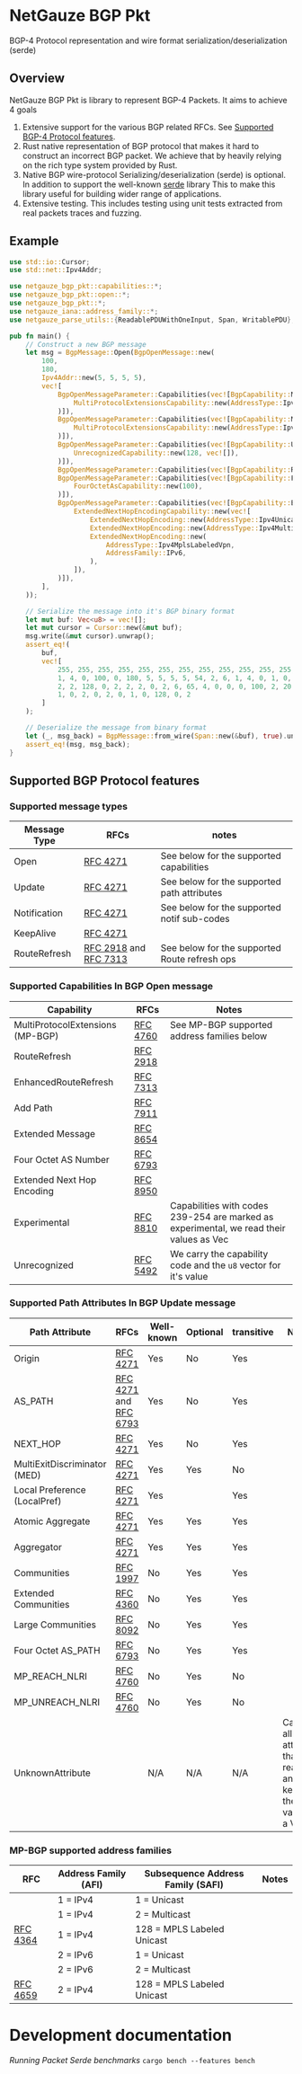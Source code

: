 # NetGauze BGP Pkt

BGP-4 Protocol representation and wire format serialization/deserialization (serde)

## Overview

NetGauze BGP Pkt is library to represent BGP-4 Packets. It aims to achieve 4 goals

1. Extensive support for the various BGP related RFCs.
   See [Supported BGP-4 Protocol features](#Supported-BGP-Protocol-features).
2. Rust native representation of BGP protocol that makes it hard to construct an incorrect BGP packet. We achieve that
   by heavily relying on the rich type system provided by Rust.
3. Native BGP wire-protocol Serializing/deserialization (serde) is optional. In addition to support the
   well-known [serde](https://crates.io/crates/serde) library This to make this library useful for building wider range
   of applications.
4. Extensive testing. This includes testing using unit tests extracted from real packets traces and fuzzing.

## Example

```rust
use std::io::Cursor;
use std::net::Ipv4Addr;

use netgauze_bgp_pkt::capabilities::*;
use netgauze_bgp_pkt::open::*;
use netgauze_bgp_pkt::*;
use netgauze_iana::address_family::*;
use netgauze_parse_utils::{ReadablePDUWithOneInput, Span, WritablePDU};

pub fn main() {
    // Construct a new BGP message
    let msg = BgpMessage::Open(BgpOpenMessage::new(
        100,
        180,
        Ipv4Addr::new(5, 5, 5, 5),
        vec![
            BgpOpenMessageParameter::Capabilities(vec![BgpCapability::MultiProtocolExtensions(
                MultiProtocolExtensionsCapability::new(AddressType::Ipv4Unicast),
            )]),
            BgpOpenMessageParameter::Capabilities(vec![BgpCapability::MultiProtocolExtensions(
                MultiProtocolExtensionsCapability::new(AddressType::Ipv4MplsLabeledVpn),
            )]),
            BgpOpenMessageParameter::Capabilities(vec![BgpCapability::Unrecognized(
                UnrecognizedCapability::new(128, vec![]),
            )]),
            BgpOpenMessageParameter::Capabilities(vec![BgpCapability::RouteRefresh]),
            BgpOpenMessageParameter::Capabilities(vec![BgpCapability::FourOctetAs(
                FourOctetAsCapability::new(100),
            )]),
            BgpOpenMessageParameter::Capabilities(vec![BgpCapability::ExtendedNextHopEncoding(
                ExtendedNextHopEncodingCapability::new(vec![
                    ExtendedNextHopEncoding::new(AddressType::Ipv4Unicast, AddressFamily::IPv6),
                    ExtendedNextHopEncoding::new(AddressType::Ipv4Multicast, AddressFamily::IPv6),
                    ExtendedNextHopEncoding::new(
                        AddressType::Ipv4MplsLabeledVpn,
                        AddressFamily::IPv6,
                    ),
                ]),
            )]),
        ],
    ));

    // Serialize the message into it's BGP binary format
    let mut buf: Vec<u8> = vec![];
    let mut cursor = Cursor::new(&mut buf);
    msg.write(&mut cursor).unwrap();
    assert_eq!(
        buf,
        vec![
            255, 255, 255, 255, 255, 255, 255, 255, 255, 255, 255, 255, 255, 255, 255, 255, 0, 83,
            1, 4, 0, 100, 0, 180, 5, 5, 5, 5, 54, 2, 6, 1, 4, 0, 1, 0, 1, 2, 6, 1, 4, 0, 1, 0, 128,
            2, 2, 128, 0, 2, 2, 2, 0, 2, 6, 65, 4, 0, 0, 0, 100, 2, 20, 5, 18, 0, 1, 0, 1, 0, 2, 0,
            1, 0, 2, 0, 2, 0, 1, 0, 128, 0, 2
        ]
    );

    // Deserialize the message from binary format
    let (_, msg_back) = BgpMessage::from_wire(Span::new(&buf), true).unwrap();
    assert_eq!(msg, msg_back);
}
```

## Supported BGP Protocol features

### Supported message types

| Message Type | RFCs                                                                                                                    | notes                                         |
|--------------|-------------------------------------------------------------------------------------------------------------------------|-----------------------------------------------|
| Open         | [RFC 4271](https://datatracker.ietf.org/doc/html/rfc4271)                                                               | See below for the supported capabilities      |
| Update       | [RFC 4271](https://datatracker.ietf.org/doc/html/rfc4271)                                                               | See below for the supported path attributes   |
| Notification | [RFC 4271](https://datatracker.ietf.org/doc/html/rfc4271)                                                               | See below for the supported notif sub-codes   |
| KeepAlive    | [RFC 4271](https://datatracker.ietf.org/doc/html/rfc4271)                                                               |                                               |
| RouteRefresh | [RFC 2918](https://datatracker.ietf.org/doc/html/rfc2918) and [RFC 7313](https://datatracker.ietf.org/doc/html/rfc7313) | See below for the supported Route refresh ops |

### Supported Capabilities In BGP Open message

| Capability                       | RFCs                                                      | Notes                                                                                       |
|----------------------------------|-----------------------------------------------------------|---------------------------------------------------------------------------------------------|
| MultiProtocolExtensions (MP-BGP) | [RFC 4760](https://datatracker.ietf.org/doc/html/rfc4760) | See MP-BGP supported address families below                                                 |
| RouteRefresh                     | [RFC 2918](https://datatracker.ietf.org/doc/html/rfc2918) |                                                                                             |
| EnhancedRouteRefresh             | [RFC 7313](https://datatracker.ietf.org/doc/html/rfc7313) |                                                                                             |
| Add Path                         | [RFC 7911](https://datatracker.ietf.org/doc/html/RFC7911) |                                                                                             |
| Extended Message                 | [RFC 8654](https://datatracker.ietf.org/doc/html/RFC8654) |                                                                                             |
| Four Octet AS Number             | [RFC 6793](https://datatracker.ietf.org/doc/html/RFC6793) |                                                                                             |
| Extended Next Hop Encoding       | [RFC 8950](https://datatracker.ietf.org/doc/html/rfc8950) |                                                                                             |
| Experimental                     | [RFC 8810](https://datatracker.ietf.org/doc/html/RFC8810) | Capabilities with codes 239-254 are marked as experimental, we read their values as Vec<u8> |
| Unrecognized                     | [RFC 5492](https://datatracker.ietf.org/doc/html/rfc5492) | We carry the capability code and the `u8` vector for it's value                             |

### Supported Path Attributes In BGP Update message

| Path Attribute               | RFCs                                                                                                                    | Well-known | Optional | transitive | Notes                                                              |
|------------------------------|-------------------------------------------------------------------------------------------------------------------------|------------|----------|------------|--------------------------------------------------------------------|
| Origin                       | [RFC 4271](https://datatracker.ietf.org/doc/html/rfc4271)                                                               | Yes        | No       | Yes        |                                                                    |
| AS_PATH                      | [RFC 4271](https://datatracker.ietf.org/doc/html/rfc4271) and [RFC 6793](https://datatracker.ietf.org/doc/html/rfc6793) | Yes        | No       | Yes        |                                                                    |
| NEXT_HOP                     | [RFC 4271](https://datatracker.ietf.org/doc/html/rfc4271)                                                               | Yes        | No       | Yes        |                                                                    |
| MultiExitDiscriminator (MED) | [RFC 4271](https://datatracker.ietf.org/doc/html/rfc4271)                                                               | Yes        | Yes      | No         |                                                                    |
| Local Preference (LocalPref) | [RFC 4271](https://datatracker.ietf.org/doc/html/rfc4271)                                                               | Yes        |          | Yes        |                                                                    |
| Atomic Aggregate             | [RFC 4271](https://datatracker.ietf.org/doc/html/rfc4271)                                                               | Yes        | Yes      | Yes        |                                                                    |
| Aggregator                   | [RFC 4271](https://datatracker.ietf.org/doc/html/rfc4271)                                                               | Yes        | Yes      | Yes        |                                                                    |
| Communities                  | [RFC 1997](https://datatracker.ietf.org/doc/html/rfc1997)                                                               | No         | Yes      | Yes        |                                                                    |
| Extended Communities         | [RFC 4360](https://datatracker.ietf.org/doc/html/rfc4360)                                                               | No         | Yes      | Yes        |                                                                    |
| Large Communities            | [RFC 8092](https://datatracker.ietf.org/doc/html/rfc8092)                                                               | No         | Yes      | Yes        |                                                                    |
| Four Octet AS_PATH           | [RFC 6793](https://datatracker.ietf.org/doc/html/RFC6793)                                                               | No         | Yes      | Yes        |                                                                    |
| MP_REACH_NLRI                | [RFC 4760](https://datatracker.ietf.org/doc/html/rfc4760)                                                               | No         | Yes      | No         |                                                                    |
| MP_UNREACH_NLRI              | [RFC 4760](https://datatracker.ietf.org/doc/html/rfc4760)                                                               | No         | Yes      | No         |                                                                    |
| UnknownAttribute             |                                                                                                                         | N/A        | N/A      | N/A        | Catch all attribute that will read and keep the value as a Vec<u8> |

### MP-BGP supported address families

| RFC                                                       | Address Family (AFI) | Subsequence Address Family (SAFI) | Notes |
|-----------------------------------------------------------|----------------------|-----------------------------------|-------|
|                                                           | 1 = IPv4             | 1 = Unicast                       |       |
|                                                           | 1 = IPv4             | 2 = Multicast                     |       |
| [RFC 4364](https://datatracker.ietf.org/doc/html/RFC4364) | 1 = IPv4             | 128 = MPLS Labeled Unicast        |       |
|                                                           | 2 = IPv6             | 1 = Unicast                       |       |
|                                                           | 2 = IPv6             | 2 = Multicast                     |       |
| [RFC 4659](https://datatracker.ietf.org/doc/html/RFC4659) | 2 = IPv4             | 128 = MPLS Labeled Unicast        |       |

# Development documentation

*Running Packet Serde benchmarks*
```cargo bench --features bench```
